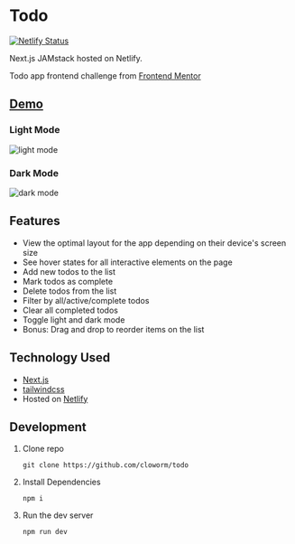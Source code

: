 # Todo

[![Netlify Status](https://api.netlify.com/api/v1/badges/575a1fe3-7e5f-4b78-beed-aa0064440b47/deploy-status)](https://app.netlify.com/sites/cloworm-todo/deploys)

Next.js JAMstack hosted on Netlify.

Todo app frontend challenge from [Frontend Mentor](https://www.frontendmentor.io/)

## [Demo](https://cloworm-todo.netlify.app/)

### Light Mode
![light mode](https://user-images.githubusercontent.com/5566310/102437990-7c48ae80-3fe9-11eb-8bf1-ef0ae5b72767.png)

### Dark Mode
![dark mode](https://user-images.githubusercontent.com/5566310/102437988-7b178180-3fe9-11eb-9841-60a14ee07d7a.png)

## Features
* View the optimal layout for the app depending on their device's screen size
* See hover states for all interactive elements on the page
* Add new todos to the list
* Mark todos as complete
* Delete todos from the list
* Filter by all/active/complete todos
* Clear all completed todos
* Toggle light and dark mode
* Bonus: Drag and drop to reorder items on the list

## Technology Used

* [Next.js](https://nextjs.org/)
* [tailwindcss](tailwindcss)
* Hosted on [Netlify](http://netlify.com/)

## Development

  1. Clone repo

      ```
      git clone https://github.com/cloworm/todo
      ```

2. Install Dependencies

      ```
      npm i
      ```

3. Run the dev server

      ```
      npm run dev
      ```
